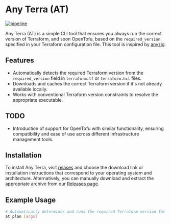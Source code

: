 # Any Terra (AT)
[![pipeline](https://github.com/gitbluf/at/actions/workflows/pipeline.yml/badge.svg)](https://github.com/gitbluf/at/actions)

Any Terra (AT) is a simple CLI tool that ensures you always run the correct version of Terraform, and soon OpenTofu, based on the `required_version` specified in your Terraform configuration file. 
This tool is inspired by [anyzig](https://github.com/marler8997/anyzig).

## Features
- Automatically detects the required Terraform version from the `required_version` field in `terraform.tf` or `terraform.hcl` files.
- Downloads and caches the correct Terraform version if it's not already available locally.
- Works with conventional Terraform version constraints to resolve the appropriate executable.

## TODO
- Introduction of support for OpenTofu with similar functionality, ensuring compatibility and ease of use across different infrastructure management tools.

## Installation
To install Any Terra, visit [relases](https://github.com/github/at) and choose the download link or installation instructions that correspond to your operating system and architecture.
Alternatively, you can manually download and extract the appropriate archive from our [Releases page](https://github.com/gitbluf/at/releases).

## Example Usage
```bash
# Automatically determines and runs the required Terraform version for the current project
at plan [args]
```
